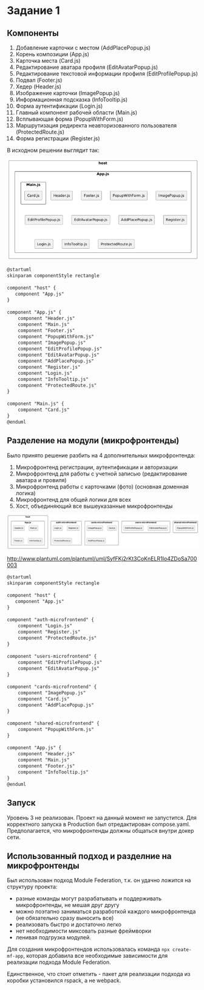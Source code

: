# Задание 1

## Компоненты

1. Добавление карточки с местом (AddPlacePopup.js)
2. Корень композиции (App.js)
3. Карточка места (Card.js)
4. Редактирование аватара профиля (EditAvatarPopup.js)
5. Редактирование текстовой информации профиля (EditProfilePopup.js)
6. Подвал (Footer.js)
7. Хедер (Header.js)
8. Изображение карточки (ImagePopup.js)
9. Информационная подсказка (InfoTooltip.js)
10. Форма аутентификации (Login.js)
11. Главный компонент рабочей области (Main.js)
12. Всплывающая форма (PopupWithForm.js)
13. Маршрутизация редиректа неавторизованного пользователя (ProtectedRoute.js)
14. Форма регистрации (Register.js)

В исходном решении выглядит так:

![](components-before.png)

```
@startuml
skinparam componentStyle rectangle

component "host" {
   component "App.js"
}

component "App.js" {
    component "Header.js"
    component "Main.js"
    component "Footer.js"
    component "PopupWithForm.js"
    component "ImagePopup.js"
    component "EditProfilePopup.js"
    component "EditAvatarPopup.js"
    component "AddPlacePopup.js"
    component "Register.js"
    component "Login.js"
    component "InfoTooltip.js"
    component "ProtectedRoute.js"
}

component "Main.js" {
    component "Card.js"
}
@enduml
```

## Разделение на модули (микрофронтенды)

Было принято решение разбить на 4 дополнительных микрофронтенда:
1. Микрофронтенд регистрации, аутентификации и авторизации 
2. Микрофронтенд для работы с учетной записью (редактирование аватара и провиля)
3. Микрофронтенд работы с карточками (фото) (основная доменная логика)
4. Микрофронтенд для общей логики для всех
5. Хост, объединяющий все вышеуказанные микрофронтенды

![](components-after.png)

http://www.plantuml.com/plantuml/uml/SyfFKj2rKt3CoKnELR1Io4ZDoSa700003

```
@startuml
skinparam componentStyle rectangle

component "host" {
   component "App.js"
}

component "auth-microfrontend" {
    component "Login.js"
    component "Register.js"
    component "ProtectedRoute.js"
}

component "users-microfrontend" {
    component "EditProfilePopup.js"
    component "EditAvatarPopup.js"
}

component "cards-microfrontend" {
    component "ImagePopup.js"
    component "Card.js"
    component "AddPlacePopup.js"
}

component "shared-microfrontend" {
    component "PopupWithForm.js"
}

component "App.js" {
    component "Header.js"
    component "Main.js"
    component "Footer.js"
    component "InfoTooltip.js"
}
@enduml
```

## Запуск

Уровень 3 не реализован. Проект на данный момент не запустится.
Для корректного запуска в Production был отредактирован compose.yaml.
Предполагается, что микрофронтенды должны общаться внутри докер сети.

## Использованный подход и разделние на микрофронтенды

Был использован подход Module Federation, т.к. он удачно ложится на структуру проекта:
- разные команды могут разрабатывать и поддерживать микрофронтенды, не мешая друг другу
- можно поэтапно заниматься разработкой каждого микрофронтенда (не обязательно сразу выносить все)
- реализовать быстро и достаточно легко
- нет необходимости миксовать разные фреймворки
- ленивая подгрузка модулей.

Для создания микрофронтендов использовалась команда `npx create-mf-app`, которая добавила все необходимые зависимости для реализации подхода Module Federation.

Единственное, что стоит отметить - пакет для реализации подхода из коробки установился rspack, а не webpack.